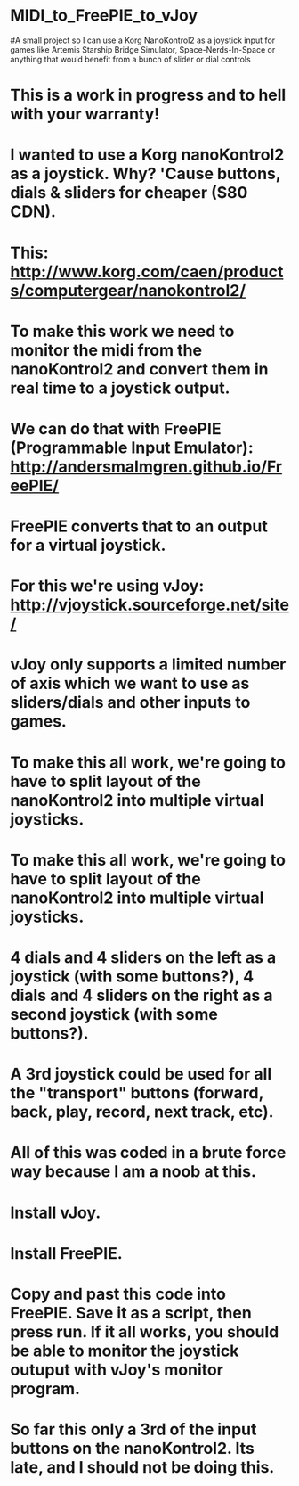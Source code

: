 # MIDI_to_FreePIE_to_vJoy
#A small project so I can use a Korg NanoKontrol2 as a joystick input for games like Artemis Starship Bridge Simulator, Space-Nerds-In-Space or anything that would benefit from a bunch of slider or dial controls

# This is a work in progress and to hell with your warranty!
# I wanted to use a Korg nanoKontrol2 as a joystick. Why? 'Cause buttons, dials & sliders for cheaper ($80 CDN).
# This: http://www.korg.com/caen/products/computergear/nanokontrol2/
# To make this work we need to monitor the midi from the nanoKontrol2 and convert them in real time to a joystick output.
# We can do that with FreePIE (Programmable Input Emulator): http://andersmalmgren.github.io/FreePIE/
# FreePIE converts that to an output for a virtual joystick.
# For this we're using vJoy: http://vjoystick.sourceforge.net/site/
# vJoy only supports a limited number of axis which we want to use as sliders/dials and other inputs to games.
# To make this all work, we're going to have to split layout of the nanoKontrol2 into multiple virtual joysticks.
# To make this all work, we're going to have to split layout of the nanoKontrol2 into multiple virtual joysticks.
# 4 dials and 4 sliders on the left as a joystick (with some buttons?), 4 dials and 4 sliders on the right as a second joystick (with some buttons?).
# A 3rd joystick could be used for all the "transport" buttons (forward, back, play, record, next track, etc).
# All of this was coded in a brute force way because I am a noob at this.

# Install vJoy.
# Install FreePIE.
# Copy and past this code into FreePIE. Save it as a script, then press run. If it all works, you should be able to monitor the joystick outuput with vJoy's monitor program.
# So far this only a 3rd of the input buttons on the nanoKontrol2. Its late, and I should not be doing this.
